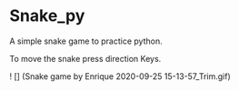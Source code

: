 # Snake_py

A simple snake game to practice python.

To move the snake press direction Keys.

! [] (Snake game by Enrique 2020-09-25 15-13-57_Trim.gif)
